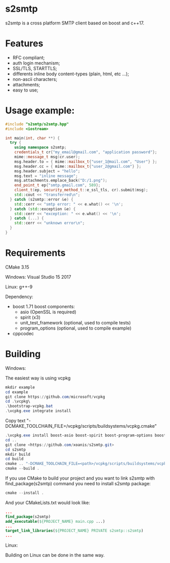 # s2smtp #

s2smtp is a cross platform SMTP client based on boost and c++17.

# Features #

- RFC compliant;
- auth login mechanism;
- SSL/TLS, STARTTLS;
- differents inline body content-types (plain, html, etc ...);
- non-ascii characters;
- attachments;
- easy to use;

# Usage example: #

```cpp
#include "s2smtp/s2smtp.hpp"
#include <iostream>

int main(int, char **) {
  try {
    using namespace s2smtp;
    credentials_t cr{"my_email@gmail.com", "application password"};
    mime::message_t msg(cr.user);
    msg.header.to = { mime::mailbox_t{"user_1@mail.com", "User"} };
    msg.header.cc = { mime::mailbox_t{"user_2@gmail.com"} };
    msg.header.subject = "hello";
    msg.text = "inline message";
    msg.attachments.emplace_back("D:/1.png");
    end_point_t ep{"smtp.gmail.com", 589};
    client_t(ep, security_method_t::e_ssl_tls, cr).submit(msg);
    std::cout << "transferred\n";
  } catch (s2smtp::error &e) {
    std::cerr << "smtp error: " << e.what() << '\n';
  } catch (std::exception &e) {
    std::cerr << "exception: " << e.what() << '\n';
  } catch (...) {
    std::cerr << "unknown error\n";
  }
}
```

# Requirements #
CMake 3.15

Windows: Visual Studio 15 2017

Linux: g++-9

Dependency:
- boost 1.71 
  boost components:
  - asio (OpenSSL is required)
  - spirit (x3)
  - unit_test_framework (optional, used to compile tests)
  - program_options (optional, used to compile example)
- cppcodec

# Building #

Windows:

The easiest  way is using vcpkg

```ps1
mkdir example
cd example
git clone https://github.com/microsoft/vcpkg
cd .\vcpkg\
.\bootstrap-vcpkg.bat
.\vcpkg.exe integrate install
```
Copy text "-DCMAKE_TOOLCHAIN_FILE=<path>/vcpkg/scripts/buildsystems/vcpkg.cmake"

```ps1
.\vcpkg.exe install boost-asio boost-spirit boost-program-options boost-test cppcodec
cd ..
git clone <https://github.com/xoanis/s2smtp.git>
cd s2smtp
mkdir build
cd build
cmake .. "-DCMAKE_TOOLCHAIN_FILE=<path>/vcpkg/scripts/buildsystems/vcpkg.cmake"
cmake --build .
```
If you use CMake to build your project and you want to link s2smtp with find_package(s2smtp) command you need to install s2smtp package:
```ps1
cmake --install .
```
And your CMakeLists.txt would look like:
```cmake
...
find_package(s2smtp) 
add_executable(${PROJECT_NAME} main.cpp ...)
...
target_link_libraries(${PROJECT_NAME} PRIVATE s2smtp::s2smtp)
...
```

Linux:

Building on Linux can be done in the same way.


